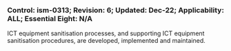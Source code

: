 ### Control: ism-0313; Revision: 6; Updated: Dec-22; Applicability: ALL; Essential Eight: N/A
<p>ICT equipment sanitisation processes, and supporting ICT equipment sanitisation procedures, are developed, implemented and maintained.</p>